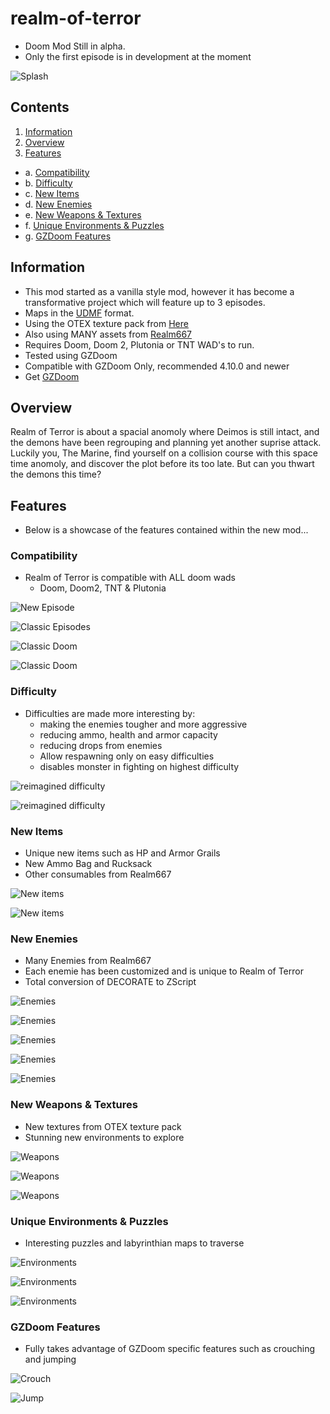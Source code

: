 # realm-of-terror
- Doom Mod Still in alpha.
- Only the first episode is in development at the moment

![Splash](Images/RoT1.PNG)

## Contents
1. [Information](#information)
2. [Overview](#overview)
3. [Features](#features)
-    a.  [Compatibility](#compatibility)
-    b.  [Difficulty](#difficulty)
-    c.  [New Items](#new-items)
-    d.  [New Enemies](#new-enemies)
-    e.  [New Weapons & Textures](#new-weapons--textures)
-    f.  [Unique Environments & Puzzles](#unique-environments--puzzles)
-    g.  [GZDoom Features](#gzdoom-features)

## Information
- This mod started as a vanilla style mod, however it has become a transformative project which will feature up to 3 episodes. 
- Maps in the [UDMF](https://zdoom.org/wiki/Universal_Doom_Map_Format) format.
- Using the OTEX texture pack from [Here](https://www.doomworld.com/forum/topic/103426-otex-texture-set-%E2%80%93-update-2020-version-11-released/)
- Also using MANY assets from [Realm667](https://www.realm667.com/)
- Requires Doom, Doom 2, Plutonia or TNT WAD's to run.
- Tested using GZDoom
- Compatible with GZDoom Only, recommended 4.10.0 and newer
- Get [GZDoom](https://www.zdoom.org/downloads)

## Overview
Realm of Terror is about a spacial anomoly where Deimos is still intact, and the demons have been regrouping and planning yet another suprise attack. Luckily you, The Marine, find yourself on a collision course with this space time anomoly, and discover the plot before its too late. But can you thwart the demons this time?

## Features

- Below is a showcase of the features contained within the new mod...

### Compatibility

- Realm of Terror is compatible with ALL doom wads
    - Doom, Doom2, TNT & Plutonia

![New Episode](Images/RoT2.PNG)

![Classic Episodes](Images/RoT8.PNG)

![Classic Doom](Images/RoT9.PNG)

![Classic Doom](Images/RoT10.PNG)

### Difficulty

- Difficulties are made more interesting by: 
    - making the enemies tougher and more aggressive
    - reducing ammo, health and armor capacity 
    - reducing drops from enemies
    - Allow respawning only on easy difficulties
    - disables monster in fighting on highest difficulty

![reimagined difficulty](Images/RoT3.PNG)

![reimagined difficulty](Images/RoT4.PNG)

### New Items

- Unique new items such as HP and Armor Grails
- New Ammo Bag and Rucksack
- Other consumables from Realm667

![New items](Images/RoT5.PNG)

![New items](Images/RoT11.PNG)

### New Enemies

- Many Enemies from Realm667
- Each enemie has been customized and is unique to Realm of Terror
- Total conversion of DECORATE to ZScript

![Enemies](Images/RoT7.PNG)

![Enemies](Images/RoT19.PNG)

![Enemies](Images/RoT20.PNG)

![Enemies](Images/RoT21.PNG)

![Enemies](Images/RoT22.PNG)

### New Weapons & Textures

- New textures from OTEX texture pack
- Stunning new environments to explore

![Weapons](Images/RoT6.PNG)

![Weapons](Images/RoT12.PNG)

![Weapons](Images/RoT13.PNG)

### Unique Environments & Puzzles

- Interesting puzzles and labyrinthian maps to traverse

![Environments](Images/RoT14.PNG)

![Environments](Images/RoT16.PNG)

![Environments](Images/RoT18.PNG)

### GZDoom Features

- Fully takes advantage of GZDoom specific features such as crouching and jumping

![Crouch](Images/RoT15.PNG)

![Jump](Images/RoT17.PNG)